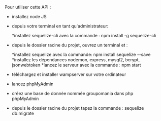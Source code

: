 Pour utiliser cette API :

- installez node JS

- depuis votre terminal en tant qu'administrateur:

    *installez sequelize-cli avec la commande : npm install -g sequelize-cli

- depuis le dossier racine du projet, ouvrez un terminal et :
    
    *installez sequelize avec la commande: npm install sequelize --save
    *installez les dépendances  nodemon, express, mysql2, bcrypt, jsonwebtoken
    *lancez le serveur avec la commande : npm start

- téléchargez et installer wampserver sur votre ordinateur
- lancez phpMyAdmin
- créez une base de donnée nommée groupomania dans php phpMyAdmin

- depuis le dossier racine du projet tapez la commande : sequelize db:migrate